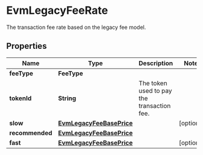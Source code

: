 

# EvmLegacyFeeRate

The transaction fee rate based on the legacy fee model.

## Properties

| Name | Type | Description | Notes |
|------------ | ------------- | ------------- | -------------|
|**feeType** | **FeeType** |  |  |
|**tokenId** | **String** | The token used to pay the transaction fee. |  |
|**slow** | [**EvmLegacyFeeBasePrice**](EvmLegacyFeeBasePrice.md) |  |  [optional] |
|**recommended** | [**EvmLegacyFeeBasePrice**](EvmLegacyFeeBasePrice.md) |  |  |
|**fast** | [**EvmLegacyFeeBasePrice**](EvmLegacyFeeBasePrice.md) |  |  [optional] |



